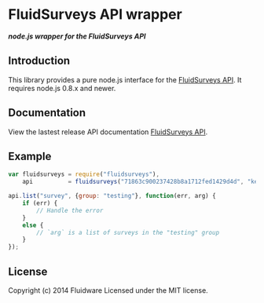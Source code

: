 # FluidSurveys API wrapper
***node.js wrapper for the FluidSurveys API***

## Introduction
This library provides a pure node.js interface for the [FluidSurveys API](https://docs.fluidsurveys.com). It requires node.js 0.8.x and newer.

## Documentation
View the lastest release API documentation [FluidSurveys API](https://docs.fluidsurveys.com).

## Example
```javascript
var fluidsurveys = require("fluidsurveys"),
    api          = fluidsurveys("71863c900237428b8a1712fed1429d4d", "keepThisSecret");

api.list("survey", {group: "testing"}, function(err, arg) {
	if (err) {
		// Handle the error
	}
	else {
		// `arg` is a list of surveys in the "testing" group
	}
});
```

## License
Copyright (c) 2014 Fluidware
Licensed under the MIT license.
